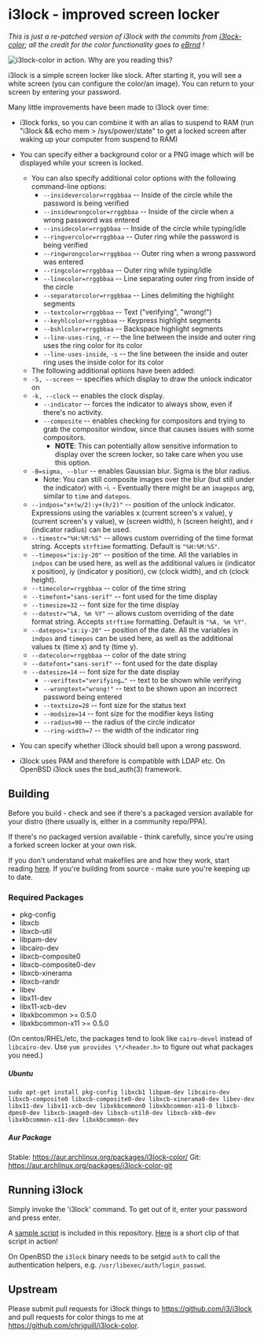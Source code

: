 i3lock - improved screen locker
===============================

_This is just a re-patched version of i3lock with the commits from [i3lock-color](https://github.com/eBrnd/i3lock-color); all the credit for the color functionality goes to [eBrnd](https://github.com/eBrnd/) !_

![i3lock-color in action. Why are you reading this?](https://github.com/chrjguill/i3lock-color/raw/master/screenshot.png "Screenshot sample")

i3lock is a simple screen locker like slock. After starting it, you will
see a white screen (you can configure the color/an image). You can return
to your screen by entering your password.

Many little improvements have been made to i3lock over time:

- i3lock forks, so you can combine it with an alias to suspend to RAM
  (run "i3lock && echo mem > /sys/power/state" to get a locked screen
   after waking up your computer from suspend to RAM)

- You can specify either a background color or a PNG image which will be
  displayed while your screen is locked.

  -  You can also specify additional color options with the following command-line options:
     - `--insidevercolor=rrggbbaa` -- Inside of the circle while the password is being verified
     - `--insidewrongcolor=rrggbbaa` -- Inside of the circle when a wrong password was entered
     - `--insidecolor=rrggbbaa` -- Inside of the circle while typing/idle
     - `--ringvercolor=rrggbbaa` -- Outer ring while the password is being verified
     - `--ringwrongcolor=rrggbbaa` -- Outer ring when a wrong password was entered
     - `--ringcolor=rrggbbaa` -- Outer ring while typing/idle
     - `--linecolor=rrggbbaa` -- Line separating outer ring from inside of the circle
     - `--separatorcolor=rrggbbaa` -- Lines delimiting the highlight segments
     - `--textcolor=rrggbbaa` -- Text ("verifying", "wrong!")
     - `--keyhlcolor=rrggbbaa` -- Keypress highlight segments
     - `--bshlcolor=rrggbbaa` -- Backspace highlight segments
     - `--line-uses-ring`, `-r` -- the line between the inside and outer ring uses the ring color for its color
     - `--line-uses-inside`, `-s` -- the line between the inside and outer ring uses the inside color for its color
	- The following additional options have been added:
     - `-S, --screen` -- specifies which display to draw the unlock indicator on
     - `-k, --clock` -- enables the clock display.
		 - `--indicator` -- forces the indicator to always show, even if there's no activity.
		 - `--composite` -- enables checking for compositors and trying to grab the compositor window, since that causes issues with some compositors.
		    - **NOTE**: This can potentially allow sensitive information to display over the screen locker, so take care when you use this option.
     - `-B=sigma, --blur` -- enables Gaussian blur. Sigma is the blur radius.
	      - Note: You can still composite images over the blur (but still under the indicator) with -i.
				- Eventually there might be an `imagepos` arg, similar to `time` and `datepos`. 
     - `--indpos="x+(w/2):y+(h/2)"` -- position of the unlock indicator. Expressions using the variables x (current screen's x value), y (current screen's y value), w (screen width), h (screen height), and r (indicator radius) can be used.
     - `--timestr="%H:%M:%S"` -- allows custom overriding of the time format string. Accepts `strftime` formatting. Default is `"%H:%M:%S"`.
     - `--timepos="ix:iy-20"` -- position of the time. All the variables in `indpos` can be used here, as well as the additional values ix (indicator x position), iy (indicator y position), cw (clock width), and ch (clock height).
     - `--timecolor=rrggbbaa` -- color of the time string
     - `--timefont="sans-serif"` -- font used for the time display
     - `--timesize=32` -- font size for the time display
     - `--datestr="%A, %m %Y"` -- allows custom overriding of the date format string. Accepts `strftime` formatting. Default is `"%A, %m %Y"`.
     - `--datepos="ix:iy-20"` -- position of the date. All the variables in `indpos` and `timepos` can be used here, as well as the additional values tx (time x) and ty (time y).
     - `--datecolor=rrggbbaa` -- color of the date string
     - `--datefont="sans-serif"` -- font used for the date display
     - `--datesize=14` -- font size for the date display
		 - `--veriftext="verifying…"` -- text to be shown while verifying
		 - `--wrongtext="wrong!"` -- text to be shown upon an incorrect password being entered
		 - `--textsize=28` -- font size for the status text
		 - `--modsize=14` -- font size for the modifier keys listing
		 - `--radius=90` -- the radius of the circle indicator
		 - `--ring-width=7` -- the width of the indicator ring

- You can specify whether i3lock should bell upon a wrong password.

- i3lock uses PAM and therefore is compatible with LDAP etc.
  On OpenBSD i3lock uses the bsd\_auth(3) framework.

## Building

Before you build - check and see if there's a packaged version available for your distro (there usually is, either in a community repo/PPA).

If there's no packaged version available - think carefully, since you're using a forked screen locker at your own risk.

If you don't understand what makefiles are and how they work, start reading [here](http://www.tldp.org/HOWTO/Software-Building-HOWTO-3.html). If you're building from source - make sure you're keeping up to date.

### Required Packages
- pkg-config
- libxcb
- libxcb-util
- libpam-dev
- libcairo-dev
- libxcb-composite0
- libxcb-composite0-dev
- libxcb-xinerama
- libxcb-randr
- libev
- libx11-dev
- libx11-xcb-dev
- libxkbcommon >= 0.5.0
- libxkbcommon-x11 >= 0.5.0

(On centos/RHEL/etc, the packages tend to look like `cairo-devel` instead of `libcairo-dev`. Use `yum provides \*/<header.h>` to figure out what packages you need.)

##### Ubuntu

    sudo apt-get install pkg-config libxcb1 libpam-dev libcairo-dev libxcb-composite0 libxcb-composite0-dev libxcb-xinerama0-dev libev-dev libx11-dev libx11-xcb-dev libxkbcommon0 libxkbcommon-x11-0 libxcb-dpms0-dev libxcb-image0-dev libxcb-util0-dev libxcb-xkb-dev libxkbcommon-x11-dev libxkbcommon-dev
    
##### Aur Package
Stable:
https://aur.archlinux.org/packages/i3lock-color/
Git:
https://aur.archlinux.org/packages/i3lock-color-git

Running i3lock
-------------
Simply invoke the 'i3lock' command. To get out of it, enter your password and
press enter.

A [sample script](https://github.com/chrjguill/i3lock-color/blob/master/lock.sh) is included in this repository. [Here](https://streamable.com/fpl46) is a short clip of that script in action!

On OpenBSD the `i3lock` binary needs to be setgid `auth` to call the
authentication helpers, e.g. `/usr/libexec/auth/login_passwd`.

Upstream
--------
Please submit pull requests for i3lock things to https://github.com/i3/i3lock and pull requests for color things to me at https://github.com/chrjguill/i3lock-color.
